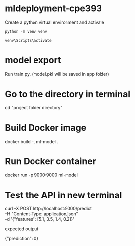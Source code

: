 # mldeployment-cpe393

Create a python virtual environment and activate 
```python
python -m venv venv

```

```bash
venv\Scripts\activate
```


# model export
Run train.py. (model.pkl will be saved in app folder)

# Go to the directory in terminal
cd "project folder directory"

# Build Docker image
docker build -t ml-model .

# Run Docker container
docker run -p 9000:9000 ml-model

# Test the API in new terminal

curl -X POST http://localhost:9000/predict \
     -H "Content-Type: application/json" \
     -d '{"features": [5.1, 3.5, 1.4, 0.2]}'

expected output

{"prediction": 0}



